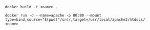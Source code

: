 `docker build -t <name> .`

`docker run -d --name=apache -p 80:80 --mount type=bind,source="$(pwd)"/src/,target=/usr/local/apache2/htdocs/ <name>`
